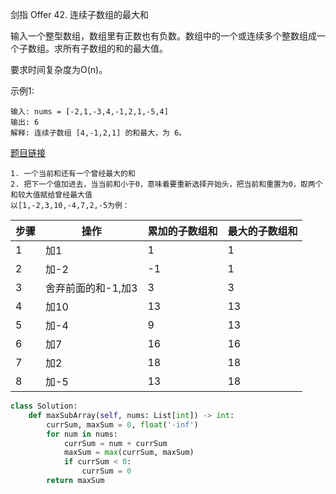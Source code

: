 剑指 Offer 42. 连续子数组的最大和


输入一个整型数组，数组里有正数也有负数。数组中的一个或连续多个整数组成一个子数组。求所有子数组的和的最大值。

要求时间复杂度为O(n)。

示例1:
```
输入: nums = [-2,1,-3,4,-1,2,1,-5,4]
输出: 6
解释: 连续子数组 [4,-1,2,1] 的和最大，为 6。
```

[题目链接](https://leetcode-cn.com/problems/lian-xu-zi-shu-zu-de-zui-da-he-lcof/)

```
1. 一个当前和还有一个曾经最大的和
2. 把下一个值加进去，当当前和小于0，意味着要重新选择开始头，把当前和重置为0，取两个和较大值赋给曾经最大值
以[1,-2,3,10,-4,7,2,-5为例：
```
|  步骤   | 操作  |  累加的子数组和   | 最大的子数组和  |
|  ----  | ----  |  ----  | ----  |
| 1  | 加1 | 1  | 1 |
| 2  | 加-2 | -1  | 1 |
| 3  | 舍弃前面的和-1,加3 | 3  | 3 |
| 4  | 加10 | 13  | 13 |
| 5  | 加-4 | 9  | 13 |
| 6  | 加7 | 16  | 16 |
| 7  | 加2 | 18  | 18|
| 8  | 加-5 | 13  | 18 |

```python
class Solution:
    def maxSubArray(self, nums: List[int]) -> int:
        currSum, maxSum = 0, float('-inf')
        for num in nums:
            currSum = num + currSum
            maxSum = max(currSum, maxSum)
            if currSum < 0:
                currSum = 0
        return maxSum
```